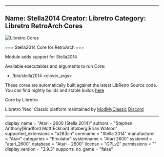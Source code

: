-----------------------
Name: Stella2014
Creator: Libretro
Category: Libretro RetroArch Cores
-----------------------
![Libretro Cores](https://modmyclassic.com/wp-content/uploads/2020/06/LibRetroNeoCoresSmall.png)

=== Stella2014 Core for RetroArch ===

Module adds support for Stella2014

Available executables and arguments to run Core:
- /bin/stella2014 <rom> <clover_args>

These cores are automatically built against the latest LibRetro Source code. You can find nightly builds and stable builds [here](https://modmyclassic.com/hmodcores)

Core by Libretro

Libretro 'Neo' Classic platform maintained by [ModMyClassic](https://modmyclassic.com) [Discord](https://modmyclassic.com/discord)

-----------------------

display_name = "Atari - 2600 (Stella 2014)"
authors = "Stephen Anthony|Bradford Mott|Eckhard Stolberg|Brian Watson"
supported_extensions = "a26|bin"
corename = "Stella 2014"
manufacturer = "Atari"
categories = "Emulator"
systemname = "Atari 2600"
systemid = "atari_2600"
database = "Atari - 2600"
license = "GPLv2"
permissions = ""
display_version = "3.9.3"
supports_no_game = "false"
